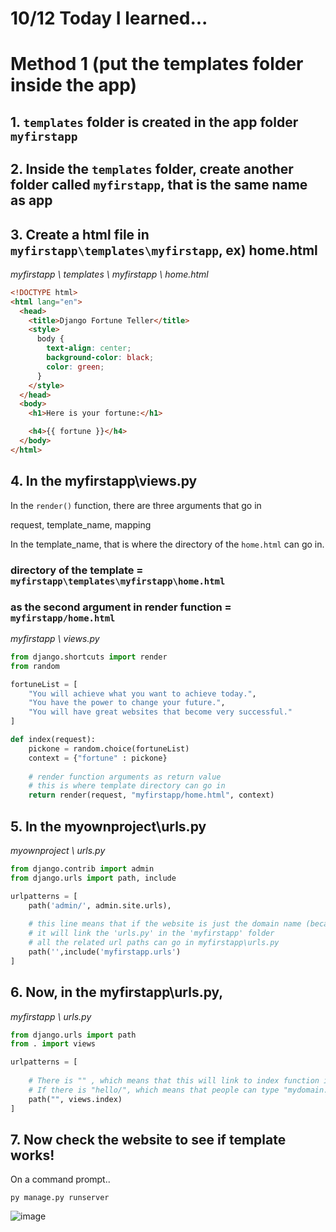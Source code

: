# 10/12 Today I learned...


# Method 1 (put the templates folder inside the app)
## 1. `templates` folder is created in the app folder `myfirstapp`
## 2. Inside the `templates` folder, create another folder called `myfirstapp`, that is the same name as app
## 3. Create a html file in `myfirstapp\templates\myfirstapp`, ex) home.html

<em>myfirstapp \ templates \ myfirstapp \ home.html</em>
```html
<!DOCTYPE html>
<html lang="en">
  <head>
    <title>Django Fortune Teller</title>
    <style>
      body {
        text-align: center;
        background-color: black;
        color: green;
      }
    </style>
  </head>
  <body>
    <h1>Here is your fortune:</h1>

    <h4>{{ fortune }}</h4>
  </body>
</html>
```
## 4. In the myfirstapp\views.py

In the `render()` function, there are three arguments that go in

request, template_name, mapping

In the template_name, that is where the directory of the `home.html` can go in.


### directory of the template = `myfirstapp\templates\myfirstapp\home.html`

### as the second argument in render function = `myfirstapp/home.html`

<em>myfirstapp \ views.py</em>
```py
from django.shortcuts import render
from random

fortuneList = [
    "You will achieve what you want to achieve today.",
    "You have the power to change your future.",
    "You will have great websites that become very successful."
]

def index(request):
    pickone = random.choice(fortuneList)
    context = {"fortune" : pickone}
    
    # render function arguments as return value
    # this is where template directory can go in
    return render(request, "myfirstapp/home.html", context)
```
## 5. In the myownproject\urls.py
<em>myownproject \ urls.py</em>
```py
from django.contrib import admin
from django.urls import path, include

urlpatterns = [
    path('admin/', admin.site.urls),
    
    # this line means that if the website is just the domain name (because there is only ""),
    # it will link the 'urls.py' in the 'myfirstapp' folder
    # all the related url paths can go in myfirstapp\urls.py
    path('',include('myfirstapp.urls')
]
```

## 6. Now, in the myfirstapp\urls.py,

<em>myfirstapp \ urls.py</em>

```py
from django.urls import path
from . import views

urlpatterns = [
    
    # There is "" , which means that this will link to index function in views.py and show it
    # If there is "hello/", which means that people can type "mydomain.com/hello" and see what index function shows in the views.py
    path("", views.index)
]
```
## 7. Now check the website to see if template works!

On a command prompt..
```
py manage.py runserver
```
![image](https://user-images.githubusercontent.com/96529477/195392641-9c46860c-22ef-4d65-8dda-a9b242051bfc.png)
